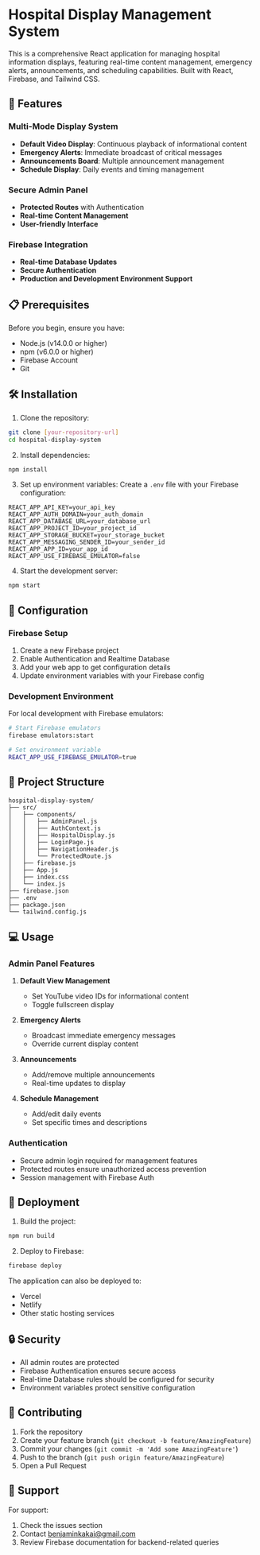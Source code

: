 # Hospital Display Management System

This is a comprehensive React application for managing hospital information displays, featuring real-time content management, emergency alerts, announcements, and scheduling capabilities. Built with React, Firebase, and Tailwind CSS.

## 🚀 Features

### **Multi-Mode Display System**
- **Default Video Display**: Continuous playback of informational content
- **Emergency Alerts**: Immediate broadcast of critical messages
- **Announcements Board**: Multiple announcement management
- **Schedule Display**: Daily events and timing management

### **Secure Admin Panel**
- **Protected Routes** with Authentication
- **Real-time Content Management**
- **User-friendly Interface**

### **Firebase Integration**
- **Real-time Database Updates**
- **Secure Authentication**
- **Production and Development Environment Support**

## 📋 Prerequisites

Before you begin, ensure you have:
- Node.js (v14.0.0 or higher)
- npm (v6.0.0 or higher)
- Firebase Account
- Git

## 🛠️ Installation

1. Clone the repository:
```bash
git clone [your-repository-url]
cd hospital-display-system
```

2. Install dependencies:
```bash
npm install
```

3. Set up environment variables:
Create a `.env` file with your Firebase configuration:
```env
REACT_APP_API_KEY=your_api_key
REACT_APP_AUTH_DOMAIN=your_auth_domain
REACT_APP_DATABASE_URL=your_database_url
REACT_APP_PROJECT_ID=your_project_id
REACT_APP_STORAGE_BUCKET=your_storage_bucket
REACT_APP_MESSAGING_SENDER_ID=your_sender_id
REACT_APP_APP_ID=your_app_id
REACT_APP_USE_FIREBASE_EMULATOR=false
```

4. Start the development server:
```bash
npm start
```

## 🔧 Configuration

### Firebase Setup
1. Create a new Firebase project
2. Enable Authentication and Realtime Database
3. Add your web app to get configuration details
4. Update environment variables with your Firebase config

### Development Environment
For local development with Firebase emulators:
```bash
# Start Firebase emulators
firebase emulators:start

# Set environment variable
REACT_APP_USE_FIREBASE_EMULATOR=true
```

## 📁 Project Structure
```
hospital-display-system/
├── src/
│   ├── components/
│   │   ├── AdminPanel.js
│   │   ├── AuthContext.js
│   │   ├── HospitalDisplay.js
│   │   ├── LoginPage.js
│   │   ├── NavigationHeader.js
│   │   └── ProtectedRoute.js
│   ├── firebase.js
│   ├── App.js
│   ├── index.css
│   └── index.js
├── firebase.json
├── .env
├── package.json
└── tailwind.config.js
```

## 💻 Usage

### Admin Panel Features
1. **Default View Management**
   - Set YouTube video IDs for informational content
   - Toggle fullscreen display

2. **Emergency Alerts**
   - Broadcast immediate emergency messages
   - Override current display content

3. **Announcements**
   - Add/remove multiple announcements
   - Real-time updates to display

4. **Schedule Management**
   - Add/edit daily events
   - Set specific times and descriptions

### Authentication
- Secure admin login required for management features
- Protected routes ensure unauthorized access prevention
- Session management with Firebase Auth

## 🚀 Deployment

1. Build the project:
```bash
npm run build
```

2. Deploy to Firebase:
```bash
firebase deploy
```

The application can also be deployed to:
- Vercel
- Netlify
- Other static hosting services

## 🔒 Security

- All admin routes are protected
- Firebase Authentication ensures secure access
- Real-time Database rules should be configured for security
- Environment variables protect sensitive configuration

## 🤝 Contributing

1. Fork the repository
2. Create your feature branch (`git checkout -b feature/AmazingFeature`)
3. Commit your changes (`git commit -m 'Add some AmazingFeature'`)
4. Push to the branch (`git push origin feature/AmazingFeature`)
5. Open a Pull Request


## 🛟 Support

For support:
1. Check the issues section
2. Contact benjaminkakai@gmail.com
3. Review Firebase documentation for backend-related queries

